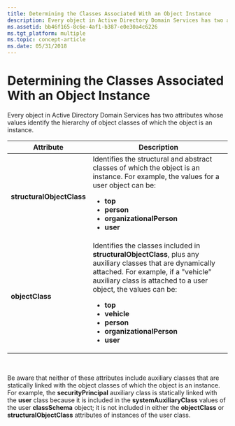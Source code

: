 ```yaml
---
title: Determining the Classes Associated With an Object Instance
description: Every object in Active Directory Domain Services has two attributes whose values identify the hierarchy of object classes of which the object is an instance.
ms.assetid: bb46f165-8c6e-4af1-b387-e0e30a4c6226
ms.tgt_platform: multiple
ms.topic: concept-article
ms.date: 05/31/2018
---
```


# Determining the Classes Associated With an Object Instance

Every object in Active Directory Domain Services has two attributes whose values identify the hierarchy of object classes of which the object is an instance.




| Attribute | Description | 
|-----------|-------------|
| <strong>structuralObjectClass</strong> | Identifies the structural and abstract classes of which the object is an instance. For example, the values for a user object can be:<ul><li><strong>top</strong></li><li><strong>person</strong></li><li><strong>organizationalPerson</strong></li><li><strong>user</strong></li></ul> | 
| <strong>objectClass</strong> | Identifies the classes included in <strong>structuralObjectClass</strong>, plus any auxiliary classes that are dynamically attached. For example, if a "vehicle" auxiliary class is attached to a user object, the values can be:<ul><li><strong>top</strong></li><li><strong>vehicle</strong></li><li><strong>person</strong></li><li><strong>organizationalPerson</strong></li><li><strong>user</strong></li></ul> | 




 

Be aware that neither of these attributes include auxiliary classes that are statically linked with the object classes of which the object is an instance. For example, the **securityPrincipal** auxiliary class is statically linked with the **user** class because it is included in the **systemAuxiliaryClass** values of the user **classSchema** object; it is not included in either the **objectClass** or **structuralObjectClass** attributes of instances of the user class.

 

 





